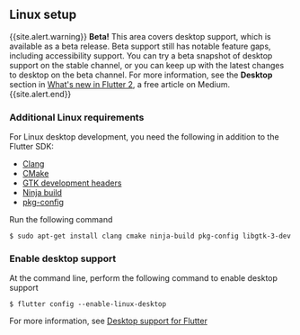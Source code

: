 ## Linux setup

{{site.alert.warning}}
  **Beta!**
  This area covers desktop support,
  which is available as a beta release.
  Beta support still has notable feature gaps,
  including accessibility support.
  You can try a beta snapshot of desktop support
  on the stable channel, or you can keep up
  with the latest changes to desktop on the
  beta channel.
  For more information, see the **Desktop**
  section in [What's new in Flutter 2][],
  a free article on Medium.
{{site.alert.end}}

[What's new in Flutter 2]: {{site.flutter-medium}}/whats-new-in-flutter-2-0-fe8e95ecc65

### Additional Linux requirements

For Linux desktop development,
you need the following in addition to the Flutter SDK:

* [Clang][]
* [CMake][]
* [GTK development headers][]
* [Ninja build][]
* [pkg-config][]

Run the following command

```terminal
$ sudo apt-get install clang cmake ninja-build pkg-config libgtk-3-dev
```

[Clang]: https://clang.llvm.org/
[CMake]: https://cmake.org/
[GTK development headers]: https://developer.gnome.org/gtk3/3.2/gtk-getting-started.html
[Installing snapd]: https://snapcraft.io/docs/installing-snapd
[Ninja build]: https://ninja-build.org/
[pkg-config]: https://www.freedesktop.org/wiki/Software/pkg-config/

### Enable desktop support

At the command line, perform the following command to enable desktop support

```terminal
$ flutter config --enable-linux-desktop
```

For more information, see [Desktop support for Flutter][]

[Desktop support for Flutter]: {{site.url}}/desktop